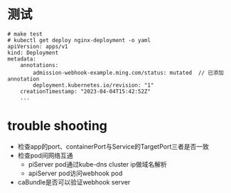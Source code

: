 
# 测试

```shell
# make test
# kubectl get deploy nginx-deployment -o yaml
apiVersion: apps/v1
kind: Deployment
metadata:
    annotations:
        admission-webhook-example.ming.com/status: mutated  // 已添加annotation
        deployment.kubernetes.io/revision: "1"
    creationTimestamp: "2023-04-04T15:42:52Z"
    ...
```

# trouble shooting
- 检查app的port、containerPort与Service的TargetPort三者是否一致 
- 检查pod间网络互通 
  - piServer pod通过kube-dns cluster ip做域名解析 
  - apiServer pod访问webhook pod 
- caBundle是否可以验证webhook server